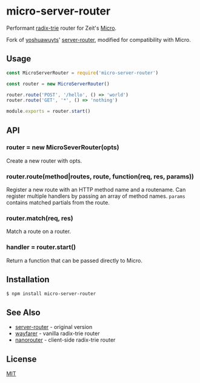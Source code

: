 # micro-server-router

Performant [radix-trie](https://en.wikipedia.org/wiki/Radix_tree) router for
Zeit's [Micro](https://github.com/zeit/micro).

Fork of [yoshuawuyts](https://github.com/yoshuawuyts/)' [server-router](https://github.com/yoshuawuyts/server-router/), modified for compatibility with Micro.

## Usage
```js
const MicroServerRouter = require('micro-server-router')

const router = new MicroServerRouter()

router.route('POST', '/hello', () => 'world')
router.route('GET', '*', () => 'nothing')

module.exports = router.start()

```

## API
### router = new MicroSeverRouter(opts)
Create a new router with opts.

### router.route(method|routes, route, function(req, res, params))
Register a new route with an HTTP method name and a routename. Can register
multiple handlers by passing an array of method names. `params` contains
matched partials from the route.

### router.match(req, res)
Match a route on a router.

### handler = router.start()
Return a function that can be passed directly to Micro.

## Installation
```sh
$ npm install micro-server-router
```

## See Also
- [server-router](https://github.com/yoshuawuyts/server-router) - original version
- [wayfarer](https://github.com/yoshuawuyts/wayfarer) - vanilla radix-trie
  router
- [nanorouter](https://github.com/yoshuawuyts/nanorouter) - client-side
  radix-trie router

## License
[MIT](https://tldrlegal.com/license/mit-license)
